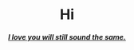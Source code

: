 <h1 align="center">Hi</h1>
<h5 align="center"><a href="https://www.youtube.com/watch?v=_H6TOTDH2Ds">I love you will still sound the same.</a></h5>

